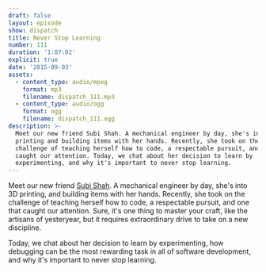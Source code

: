 ```yaml
---
draft: false
layout: episode
show: dispatch
title: Never Stop Learning
number: 111
duration: '1:07:02'
explicit: true
date: '2015-09-03'
assets:
  - content_type: audio/mpeg
    format: mp3
    filename: dispatch_111.mp3
  - content_type: audio/ogg
    format: ogg
    filename: dispatch_111.ogg
description: >-
  Meet our new friend Subi Shah. A mechanical engineer by day, she's into 3D
  printing and building items with her hands. Recently, she took on the
  challenge of teaching herself how to code, a respectable pursuit, and one that
  caught our attention. Today, we chat about her decision to learn by
  experimenting, and why it's important to never stop learning.
---
```

Meet our new friend [Subi Shah](http://svbi.me). A mechanical engineer by day, she's into 3D printing, and building items with her hands. Recently, she took on the challenge of teaching herself how to code, a respectable pursuit, and one that caught our attention. Sure, it's one thing to master your craft, like the artisans of yesteryear, but it requires extraordinary drive to take on a new discipline.

Today, we chat about her decision to learn by experimenting, how debugging can be the most rewarding task in all of software development, and why it's important to never stop learning.
